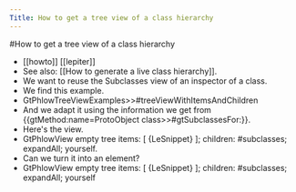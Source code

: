---Title: How to get a tree view of a class hierarchy---#How to get a tree view of a class hierarchy- [[howto]] [[lepiter]]- See also: [[How to generate a live class hierarchy]].- We want to reuse the Subclasses view of an inspector of a class.- We find this example.- GtPhlowTreeViewExamples>>#treeViewWithItemsAndChildren- And we adapt it using the information we get from {{gtMethod:name=ProtoObject class>>#gtSubclassesFor:}}.- Here's the view.- GtPhlowView empty tree	items: [ {LeSnippet} ];	children: #subclasses;	expandAll;	yourself.- Can we turn it into an element?- GtPhlowView empty tree	items: [ {LeSnippet} ];	children: #subclasses;	expandAll;	yourself